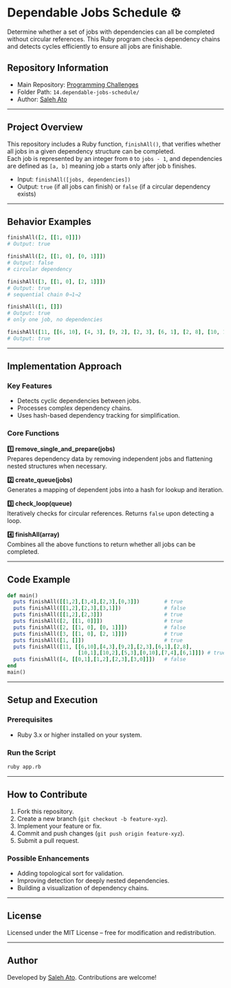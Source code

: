 # **Dependable Jobs Schedule** ⚙️

Determine whether a set of jobs with dependencies can all be completed without circular references. This Ruby program checks dependency chains and detects cycles efficiently to ensure all jobs are finishable.

## **Repository Information**
- Main Repository: [Programming Challenges](https://github.com/saleh-ato/programming-challenges)
- Folder Path: `14.dependable-jobs-schedule/`
- Author: [Saleh Ato](https://github.com/saleh-ato)

***

## **Project Overview**
This repository includes a Ruby function, `finishAll()`, that verifies whether all jobs in a given dependency structure can be completed.  
Each job is represented by an integer from `0` to `jobs - 1`, and dependencies are defined as `[a, b]` meaning job `a` starts only after job `b` finishes.

- Input: `finishAll([jobs, dependencies])`
- Output: `true` (if all jobs can finish) or `false` (if a circular dependency exists)

***

## **Behavior Examples**
```ruby
finishAll([2, [[1, 0]]])
# Output: true

finishAll([2, [[1, 0], [0, 1]]])
# Output: false
# circular dependency

finishAll([3, [[1, 0], [2, 1]]])
# Output: true
# sequential chain 0→1→2

finishAll([1, []])
# Output: true
# only one job, no dependencies

finishAll([11, [[6, 10], [4, 3], [9, 2], [2, 3], [6, 1], [2, 8], [10, 1], [10, 2], [5, 3], [0, 10], [7, 4], [6, 1]]])
# Output: true
```

***

## **Implementation Approach**

### **Key Features**
- Detects cyclic dependencies between jobs.
- Processes complex dependency chains.
- Uses hash-based dependency tracking for simplification.

### **Core Functions**

**1️⃣ remove_single_and_prepare(jobs)**  
Prepares dependency data by removing independent jobs and flattening nested structures when necessary.

**2️⃣ create_queue(jobs)**  
Generates a mapping of dependent jobs into a hash for lookup and iteration.

**3️⃣ check_loop(queue)**  
Iteratively checks for circular references. Returns `false` upon detecting a loop.

**4️⃣ finishAll(array)**  
Combines all the above functions to return whether all jobs can be completed.

***

## **Code Example**
```ruby
def main()    
  puts finishAll([[1,2],[3,4],[2,3],[0,3]])        # true
  puts finishAll([[1,2],[2,3],[3,1]])              # false
  puts finishAll([[1,2],[2,3]])                    # true
  puts finishAll([2, [[1, 0]]])                    # true
  puts finishAll([2, [[1, 0], [0, 1]]])            # false
  puts finishAll([3, [[1, 0], [2, 1]]])            # true
  puts finishAll([1, []])                          # true
  puts finishAll([11, [[6,10],[4,3],[9,2],[2,3],[6,1],[2,8],
                       [10,1],[10,2],[5,3],[0,10],[7,4],[6,1]]]) # true
  puts finishAll([4, [[0,1],[1,2],[2,3],[3,0]]])   # false
end
main()
```

***

## **Setup and Execution**

### **Prerequisites**
- Ruby 3.x or higher installed on your system.

### **Run the Script**
```sh
ruby app.rb
```

***

## **How to Contribute**
1. Fork this repository.  
2. Create a new branch (`git checkout -b feature-xyz`).  
3. Implement your feature or fix.  
4. Commit and push changes (`git push origin feature-xyz`).  
5. Submit a pull request.

### **Possible Enhancements**
- Adding topological sort for validation.  
- Improving detection for deeply nested dependencies.  
- Building a visualization of dependency chains.

***

## **License**
Licensed under the MIT License – free for modification and redistribution.

***

## **Author**
Developed by [Saleh Ato](https://github.com/saleh-ato). Contributions are welcome!  
